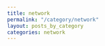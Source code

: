 ```yaml
---
title: network
permalink: "/category/network"
layout: posts_by_category
categories: network
---
```


